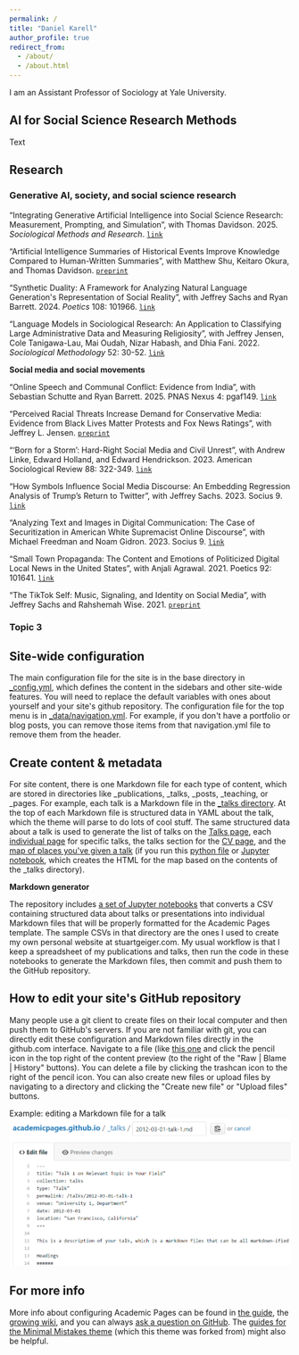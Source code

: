 ```yaml
---
permalink: /
title: "Daniel Karell"
author_profile: true
redirect_from: 
  - /about/
  - /about.html
---
```


I am an Assistant Professor of Sociology at Yale University.

## AI for Social Science Research Methods

Text

## Research

### Generative AI, society, and social science research

“Integrating Generative Artificial Intelligence into Social Science Research: Measurement, Prompting, and Simulation”, with Thomas Davidson. 2025. *Sociological Methods and Research*. [`link`](https://journals.sagepub.com/doi/10.1177/00491241251339184)

“Artificial Intelligence Summaries of Historical Events Improve Knowledge Compared to Human-Written Summaries”, with Matthew Shu, Keitaro Okura, and Thomas Davidson. [`preprint`](https://osf.io/preprints/socarxiv/3gsqw)

“Synthetic Duality: A Framework for Analyzing Natural Language Generation's Representation of Social Reality”, with Jeffrey Sachs and Ryan Barrett. 2024. *Poetics* 108: 101966. [`link`](https://www.sciencedirect.com/science/article/pii/S0304422X24001049?via%3Dihub)

“Language Models in Sociological Research: An Application to Classifying Large Administrative Data and Measuring Religiosity”, with Jeffrey Jensen, Cole Tanigawa-Lau, Mai Oudah, Nizar Habash, and Dhia Fani. 2022. *Sociological Methodology* 52: 30-52. [`link`](https://doi.org/10.1177/00811750211053370)

**Social media and social movements**

“Online Speech and Communal Conflict: Evidence from India”, with Sebastian Schutte and Ryan Barrett. 2025. PNAS Nexus 4: pgaf149. [`link`](https://academic.oup.com/pnasnexus/advance-article/doi/10.1093/pnasnexus/pgaf149/8129733?utm_source=advanceaccess&utm_campaign=pnasnexus&utm_medium=email)

“Perceived Racial Threats Increase Demand for Conservative Media: Evidence from Black Lives Matter Protests and Fox News Ratings”, with Jeffrey L. Jensen. [`preprint`](https://osf.io/preprints/socarxiv/bmupw/)

“‘Born for a Storm’: Hard-Right Social Media and Civil Unrest”, with Andrew Linke, Edward Holland, and Edward Hendrickson. 2023. American Sociological Review 88: 322-349. [`link`](https://journals.sagepub.com/doi/10.1177/00031224231156190) 

“How Symbols Influence Social Media Discourse: An Embedding Regression Analysis of Trump’s Return to Twitter”, with Jeffrey Sachs. 2023. Socius 9. [`link`](https://journals.sagepub.com/doi/10.1177/23780231231212108) 

“Analyzing Text and Images in Digital Communication: The Case of Securitization in American White Supremacist Online Discourse”, with Michael Freedman and Noam Gidron. 2023. Socius 9. [`link`](https://journals.sagepub.com/doi/10.1177/23780231231161049)

“Small Town Propaganda: The Content and Emotions of Politicized Digital Local News in the United States”, with Anjali Agrawal. 2021. Poetics 92: 101641. [`link`](https://doi.org/10.1016/j.poetic.2021.101641)

“The TikTok Self: Music, Signaling, and Identity on Social Media”, with Jeffrey Sachs and Rahshemah Wise. 2021. [`preprint`](https://osf.io/preprints/socarxiv/2rx46/)

### Topic 3

Site-wide configuration
----------
The main configuration file for the site is in the base directory in [_config.yml](https://github.com/academicpages/academicpages.github.io/blob/master/_config.yml), which defines the content in the sidebars and other site-wide features. You will need to replace the default variables with ones about yourself and your site's github repository. The configuration file for the top menu is in [_data/navigation.yml](https://github.com/academicpages/academicpages.github.io/blob/master/_data/navigation.yml). For example, if you don't have a portfolio or blog posts, you can remove those items from that navigation.yml file to remove them from the header. 

Create content & metadata
------
For site content, there is one Markdown file for each type of content, which are stored in directories like _publications, _talks, _posts, _teaching, or _pages. For example, each talk is a Markdown file in the [_talks directory](https://github.com/academicpages/academicpages.github.io/tree/master/_talks). At the top of each Markdown file is structured data in YAML about the talk, which the theme will parse to do lots of cool stuff. The same structured data about a talk is used to generate the list of talks on the [Talks page](https://academicpages.github.io/talks), each [individual page](https://academicpages.github.io/talks/2012-03-01-talk-1) for specific talks, the talks section for the [CV page](https://academicpages.github.io/cv), and the [map of places you've given a talk](https://academicpages.github.io/talkmap.html) (if you run this [python file](https://github.com/academicpages/academicpages.github.io/blob/master/talkmap.py) or [Jupyter notebook](https://github.com/academicpages/academicpages.github.io/blob/master/talkmap.ipynb), which creates the HTML for the map based on the contents of the _talks directory).

**Markdown generator**

The repository includes [a set of Jupyter notebooks](https://github.com/academicpages/academicpages.github.io/tree/master/markdown_generator
) that converts a CSV containing structured data about talks or presentations into individual Markdown files that will be properly formatted for the Academic Pages template. The sample CSVs in that directory are the ones I used to create my own personal website at stuartgeiger.com. My usual workflow is that I keep a spreadsheet of my publications and talks, then run the code in these notebooks to generate the Markdown files, then commit and push them to the GitHub repository.

How to edit your site's GitHub repository
------
Many people use a git client to create files on their local computer and then push them to GitHub's servers. If you are not familiar with git, you can directly edit these configuration and Markdown files directly in the github.com interface. Navigate to a file (like [this one](https://github.com/academicpages/academicpages.github.io/blob/master/_talks/2012-03-01-talk-1.md) and click the pencil icon in the top right of the content preview (to the right of the "Raw | Blame | History" buttons). You can delete a file by clicking the trashcan icon to the right of the pencil icon. You can also create new files or upload files by navigating to a directory and clicking the "Create new file" or "Upload files" buttons. 

Example: editing a Markdown file for a talk
![Editing a Markdown file for a talk](/images/editing-talk.png)

For more info
------
More info about configuring Academic Pages can be found in [the guide](https://academicpages.github.io/markdown/), the [growing wiki](https://github.com/academicpages/academicpages.github.io/wiki), and you can always [ask a question on GitHub](https://github.com/academicpages/academicpages.github.io/discussions). The [guides for the Minimal Mistakes theme](https://mmistakes.github.io/minimal-mistakes/docs/configuration/) (which this theme was forked from) might also be helpful.
